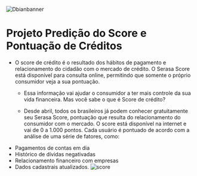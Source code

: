 ![Dbianbanner](https://user-images.githubusercontent.com/79420053/199480193-289782ad-90a7-4537-8f4c-cca64e36b55f.png)
# Projeto Predição do Score e Pontuação de Créditos

 - O score de crédito é o resultado dos hábitos de pagamento e relacionamento do cidadão com o mercado de crédito. O Serasa Score está disponível para consulta online, permitindo que somente o próprio consumidor veja a sua pontuação.

   - Essa informação vai ajudar o consumidor a ter mais controle da sua vida financeira. Mas você sabe o que é Score de crédito?

   - Desde abril, todos os brasileiros já podem conhecer gratuitamente seu Serasa Score, pontuação que resulta do relacionamento do consumidor com o mercado. O score está disponível na internet e vai de 0 a 1.000 pontos. Cada usuário é pontuado de acordo com a análise de uma série de fatores, como:

* Pagamentos de contas em dia
* Histórico de dívidas negativadas
* Relacionamento financeiro com empresas
* Dados cadastrais atualizados.
![score](https://user-images.githubusercontent.com/79420053/200079045-8fa91783-7a26-4213-87b1-bc97c34abf73.jpg)
